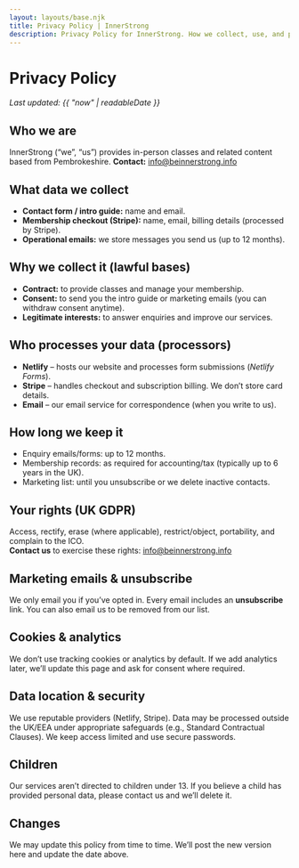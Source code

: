 ```yaml
---
layout: layouts/base.njk
title: Privacy Policy | InnerStrong
description: Privacy Policy for InnerStrong. How we collect, use, and protect your data. UK GDPR compliant.
---
```


# Privacy Policy

_Last updated: {{ "now" | readableDate }}_

## Who we are
InnerStrong (“we”, “us”) provides in-person classes and related content based from  Pembrokeshire.
**Contact:** [info@beinnerstrong.info](mailto:info@beinnerstrong.info)

## What data we collect
- **Contact form / intro guide:** name and email.  
- **Membership checkout (Stripe):** name, email, billing details (processed by Stripe).  
- **Operational emails:** we store messages you send us (up to 12 months).

## Why we collect it (lawful bases)
- **Contract:** to provide classes and manage your membership.  
- **Consent:** to send you the intro guide or marketing emails (you can withdraw consent anytime).  
- **Legitimate interests:** to answer enquiries and improve our services.

## Who processes your data (processors)
- **Netlify** – hosts our website and processes form submissions (_Netlify Forms_).  
- **Stripe** – handles checkout and subscription billing. We don’t store card details.  
- **Email** – our email service for correspondence (when you write to us).

## How long we keep it
- Enquiry emails/forms: up to 12 months.  
- Membership records: as required for accounting/tax (typically up to 6 years in the UK).  
- Marketing list: until you unsubscribe or we delete inactive contacts.

## Your rights (UK GDPR)
Access, rectify, erase (where applicable), restrict/object, portability, and complain to the ICO.  
**Contact us** to exercise these rights: [info@beinnerstrong.info](mailto:info@beinnerstrong.info)

## Marketing emails & unsubscribe
We only email you if you’ve opted in. Every email includes an **unsubscribe** link. You can also email us to be removed from our list.

## Cookies & analytics
We don’t use tracking cookies or analytics by default. If we add analytics later, we’ll update this page and ask for consent where required.

## Data location & security
We use reputable providers (Netlify, Stripe). Data may be processed outside the UK/EEA under appropriate safeguards (e.g., Standard Contractual Clauses). We keep access limited and use secure passwords.

## Children
Our services aren’t directed to children under 13. If you believe a child has provided personal data, please contact us and we’ll delete it.

## Changes
We may update this policy from time to time. We’ll post the new version here and update the date above.
